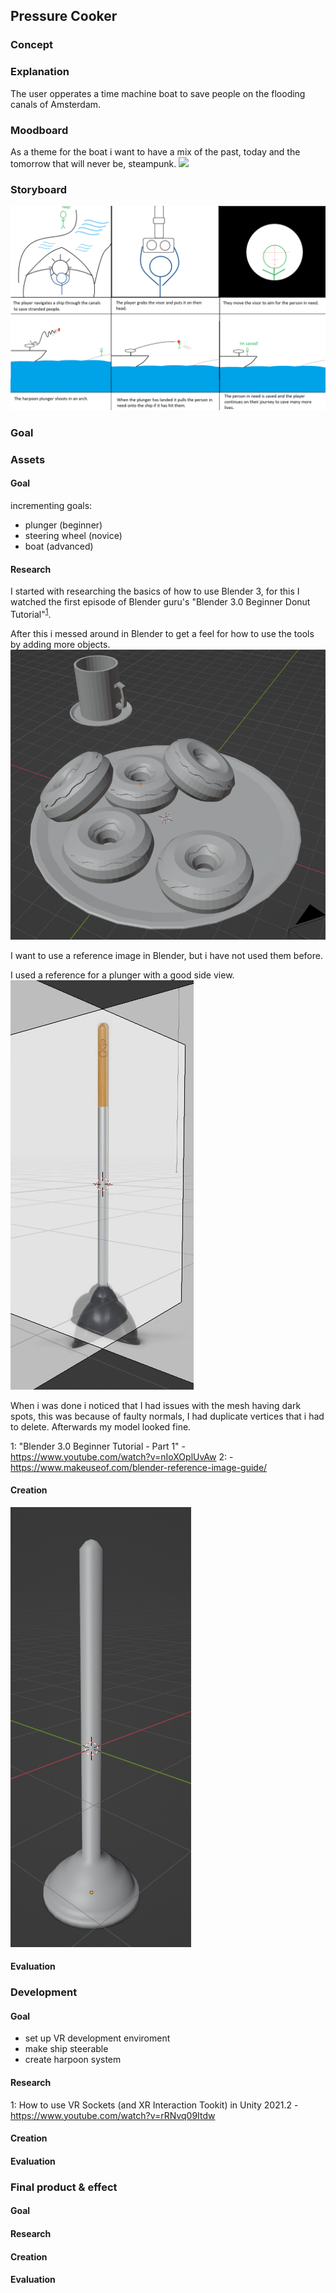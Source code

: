   
  
##  Pressure Cooker
  
  
###  Concept
  
###  Explanation
  
The user opperates a time machine boat to save people on the flooding canals of Amsterdam.
###  Moodboard
  
As a theme for the boat i want to have a mix of the past, today and the tomorrow that will never be, steampunk.
![](../Pressure%20Cooker/DocAssets/moodboard.png?0.4564281013421858 )  
###  Storyboard
  
![](../Pressure%20Cooker/DocAssets/storyboard.png?0.32811231544278097 )  
###  Goal
  
  
###  Assets
  
####  Goal
  
incrementing goals:
* plunger (beginner)
* steering wheel (novice)
* boat (advanced)
####  Research
  
I started with researching the basics of how to use Blender 3, for this I watched the first episode of Blender guru's "Blender 3.0 Beginner Donut Tutorial"<sup>[1](#myfootnote1 )</sup>. 
  
After this i messed around in Blender to get a feel for how to use the tools by adding more objects.
![](../Pressure%20Cooker/DocAssets/donut%20modeling.png?0.5186056273329678 )  
  
I want to use a reference image in Blender, but i have not used them before. 
  
I used a reference for a plunger with a good side view.
![](../Pressure%20Cooker/DocAssets/referenceInBlender.png?0.5223303811921998 )  
  
When i was done i noticed that I had issues with the mesh having dark spots, this was because of faulty normals, I had duplicate vertices that i had to delete. Afterwards my model looked fine.
  
<a name="myfootnote1">1</a>: "Blender 3.0 Beginner Tutorial - Part 1" - https://www.youtube.com/watch?v=nIoXOplUvAw
<a>2</a>:  - https://www.makeuseof.com/blender-reference-image-guide/ 
  
####  Creation
  
![](../Pressure%20Cooker/DocAssets/modeledPlunger.png?0.8451245260835252 )  
####  Evaluation
  
  
###  Development
  
####  Goal
* set up VR development enviroment
* make ship steerable
* create harpoon system
####  Research
<a>1</a>: How to use VR Sockets (and XR Interaction Tookit) in Unity 2021.2 - https://www.youtube.com/watch?v=rRNvq09Itdw
####  Creation
  
####  Evaluation
  
  
###  Final product & effect
  
####  Goal
  
####  Research
  
####  Creation
  
####  Evaluation
  
  